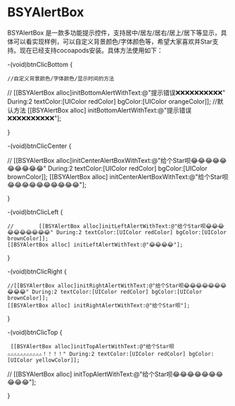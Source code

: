 # BSYAlertBox
BSYAlertBox 是一款多功能提示控件，支持居中/居左/居右/居上/居下等显示，具体可以看实现样例，可以自定义背景颜色/字体颜色等，希望大家喜欢并Star支持。现在已经支持cocoapods安装。具体方法使用如下：


-(void)btnClicBottom
{


    //自定义背景颜色/字体颜色/显示时间的方法
//    [[BSYAlertBox alloc]initBottomAlertWithText:@"提示错误❌❌❌❌❌❌❌❌❌❌" During:2 textColor:[UIColor redColor] bgColor:[UIColor orangeColor]];
    //默认方法
    [[BSYAlertBox alloc] initBottomAlertWithText:@"提示错误❌❌❌❌❌❌❌❌❌❌"];

}


-(void)btnClicCenter
{


//    [[BSYAlertBox alloc]initCenterAlertBoxWithText:@"给个Star呗😂😂😂😂😂😂😂😂😂😂" During:2 textColor:[UIColor redColor] bgColor:[UIColor brownColor]];
    [[BSYAlertBox alloc] initCenterAlertBoxWithText:@"给个Star呗😂😂😂😂😂😂😂😂😂😂"];

}

-(void)btnClicLeft
{


    //        [[BSYAlertBox alloc]initLeftAlertWithText:@"给个Star呗😂😂😂😂😂😂😂😂😂😂" During:2 textColor:[UIColor redColor] bgColor:[UIColor brownColor]];
    [[BSYAlertBox alloc] initLeftAlertWithText:@"😂😂😂😂"];

}



-(void)btnClicRight
{


    //[[BSYAlertBox alloc]initRightAlertWithText:@"给个Star呗😂😂😂😂😂😂😂😂😂😂" During:2 textColor:[UIColor redColor] bgColor:[UIColor brownColor]];
    [[BSYAlertBox alloc] initRightAlertWithText:@"给个Star呗"];

}

-(void)btnClicTop
{

     [[BSYAlertBox alloc]initTopAlertWithText:@"给个Star呗 ⚠️⚠️⚠️⚠️⚠️⚠️⚠️⚠️⚠️⚠️⚠️！！！！" During:2 textColor:[UIColor redColor] bgColor:[UIColor yellowColor]];
//    [[BSYAlertBox alloc] initTopAlertWithText:@"给个Star呗😂😂😂😂😂😂😂😂😂😂"];

}
